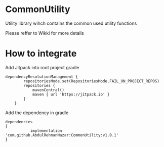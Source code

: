 # CommonUtility

Utility library wihch contains the common used utility functions

Please reffer to Wikki for more details

# How to integrate

Add Jitpack into root project gradle
```
dependencyResolutionManagement {
		repositoriesMode.set(RepositoriesMode.FAIL_ON_PROJECT_REPOS)
		repositories {
			mavenCentral()
			maven { url 'https://jitpack.io' }
		}
	}
```
 Add the dependency in gradle
 ```
 dependencies 
 {
	        implementation 'com.github.AbdulRehmanNazar:CommonUtility:v1.0.1'
 }
```


